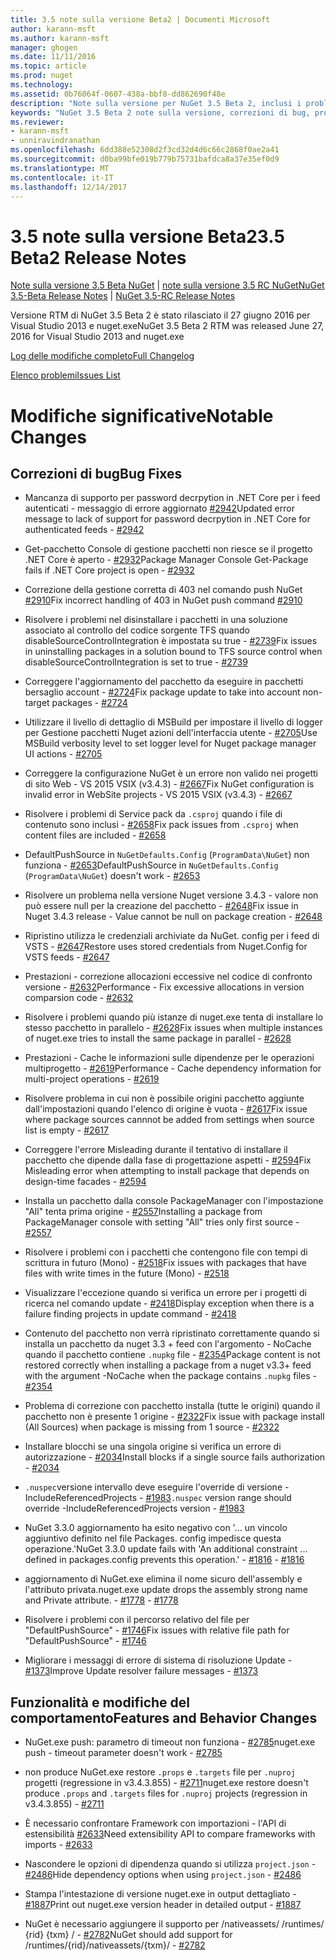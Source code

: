 ```yaml
---
title: 3.5 note sulla versione Beta2 | Documenti Microsoft
author: karann-msft
ms.author: karann-msft
manager: ghogen
ms.date: 11/11/2016
ms.topic: article
ms.prod: nuget
ms.technology: 
ms.assetid: 0b76064f-0607-438a-bbf8-dd862690f48e
description: "Note sulla versione per NuGet 3.5 Beta 2, inclusi i problemi noti, correzioni di bug, le funzionalità aggiunte e dcr."
keywords: "NuGet 3.5 Beta 2 note sulla versione, correzioni di bug, problemi noti, aggiunta di funzionalità, eseguire"
ms.reviewer:
- karann-msft
- unniravindranathan
ms.openlocfilehash: 6dd388e52308d2f3cd32d4d6c66c2868f0ae2a41
ms.sourcegitcommit: d0ba99bfe019b779b75731bafdca8a37e35ef0d9
ms.translationtype: MT
ms.contentlocale: it-IT
ms.lasthandoff: 12/14/2017
---
```

# <a name="35-beta2-release-notes"></a><span data-ttu-id="6caa4-104">3.5 note sulla versione Beta2</span><span class="sxs-lookup"><span data-stu-id="6caa4-104">3.5 Beta2 Release Notes</span></span>

<span data-ttu-id="6caa4-105">[Note sulla versione 3.5 Beta NuGet](../release-notes/nuget-3.5-Beta.md) | [note sulla versione 3.5 RC NuGet](../release-notes/nuget-3.5-RC.md)</span><span class="sxs-lookup"><span data-stu-id="6caa4-105">[NuGet 3.5-Beta Release Notes](../release-notes/nuget-3.5-Beta.md) | [NuGet 3.5-RC Release Notes](../release-notes/nuget-3.5-RC.md)</span></span>

<span data-ttu-id="6caa4-106">Versione RTM di NuGet 3.5 Beta 2 è stato rilasciato il 27 giugno 2016 per Visual Studio 2013 e nuget.exe</span><span class="sxs-lookup"><span data-stu-id="6caa4-106">NuGet 3.5 Beta 2 RTM was released June 27, 2016 for Visual Studio 2013 and nuget.exe</span></span>

[<span data-ttu-id="6caa4-107">Log delle modifiche completo</span><span class="sxs-lookup"><span data-stu-id="6caa4-107">Full Changelog</span></span>](https://github.com/NuGet/NuGet.Client/compare/release-3.5.0-beta...release-3.5.0-beta2)

[<span data-ttu-id="6caa4-108">Elenco problemi</span><span class="sxs-lookup"><span data-stu-id="6caa4-108">Issues List</span></span>](https://github.com/Nuget/Home/issues?q=is%3Aissue+milestone%3A%223.5+Beta2%22+is%3Aclosed)

# <a name="notable-changes"></a><span data-ttu-id="6caa4-109">Modifiche significative</span><span class="sxs-lookup"><span data-stu-id="6caa4-109">Notable Changes</span></span>

## <a name="bug-fixes"></a><span data-ttu-id="6caa4-110">Correzioni di bug</span><span class="sxs-lookup"><span data-stu-id="6caa4-110">Bug Fixes</span></span>

* <span data-ttu-id="6caa4-111">Mancanza di supporto per password decrpytion in .NET Core per i feed autenticati - messaggio di errore aggiornato [#2942](https://github.com/NuGet/Home/issues/2942)</span><span class="sxs-lookup"><span data-stu-id="6caa4-111">Updated error message to lack of support for password decrpytion in .NET Core for authenticated feeds  - [#2942](https://github.com/NuGet/Home/issues/2942)</span></span>

* <span data-ttu-id="6caa4-112">Get-pacchetto Console di gestione pacchetti non riesce se il progetto .NET Core è aperto - [#2932](https://github.com/NuGet/Home/issues/2932)</span><span class="sxs-lookup"><span data-stu-id="6caa4-112">Package Manager Console Get-Package fails if .NET Core project is open - [#2932](https://github.com/NuGet/Home/issues/2932)</span></span>

* <span data-ttu-id="6caa4-113">Correzione della gestione corretta di 403 nel comando push NuGet [#2910](https://github.com/NuGet/Home/issues/2910)</span><span class="sxs-lookup"><span data-stu-id="6caa4-113">Fix incorrect handling of 403 in NuGet push command [#2910](https://github.com/NuGet/Home/issues/2910)</span></span>

* <span data-ttu-id="6caa4-114">Risolvere i problemi nel disinstallare i pacchetti in una soluzione associato al controllo del codice sorgente TFS quando disableSourceControlIntegration è impostata su true - [#2739](https://github.com/NuGet/Home/issues/2739)</span><span class="sxs-lookup"><span data-stu-id="6caa4-114">Fix issues in uninstalling packages in a solution bound to TFS source control when disableSourceControlIntegration is set to true - [#2739](https://github.com/NuGet/Home/issues/2739)</span></span>

* <span data-ttu-id="6caa4-115">Correggere l'aggiornamento del pacchetto da eseguire in pacchetti bersaglio account - [#2724](https://github.com/NuGet/Home/issues/2724)</span><span class="sxs-lookup"><span data-stu-id="6caa4-115">Fix package update to take into account non-target packages - [#2724](https://github.com/NuGet/Home/issues/2724)</span></span>

* <span data-ttu-id="6caa4-116">Utilizzare il livello di dettaglio di MSBuild per impostare il livello di logger per Gestione pacchetti Nuget azioni dell'interfaccia utente - [#2705](https://github.com/NuGet/Home/issues/2705)</span><span class="sxs-lookup"><span data-stu-id="6caa4-116">Use MSBuild verbosity level to set logger level for Nuget package manager UI actions - [#2705](https://github.com/NuGet/Home/issues/2705)</span></span>

* <span data-ttu-id="6caa4-117">Correggere la configurazione NuGet è un errore non valido nei progetti di sito Web - VS 2015 VSIX (v3.4.3) - [#2667](https://github.com/NuGet/Home/issues/2667)</span><span class="sxs-lookup"><span data-stu-id="6caa4-117">Fix NuGet configuration is invalid error in WebSite projects - VS 2015 VSIX (v3.4.3) - [#2667](https://github.com/NuGet/Home/issues/2667)</span></span>

* <span data-ttu-id="6caa4-118">Risolvere i problemi di Service pack da `.csproj` quando i file di contenuto sono inclusi - [#2658](https://github.com/NuGet/Home/issues/2658)</span><span class="sxs-lookup"><span data-stu-id="6caa4-118">Fix pack issues from `.csproj` when content files are included - [#2658](https://github.com/NuGet/Home/issues/2658)</span></span>

* <span data-ttu-id="6caa4-119">DefaultPushSource in `NuGetDefaults.Config` (`ProgramData\NuGet`) non funziona - [#2653](https://github.com/NuGet/Home/issues/2653)</span><span class="sxs-lookup"><span data-stu-id="6caa4-119">DefaultPushSource in `NuGetDefaults.Config` (`ProgramData\NuGet`) doesn't work - [#2653](https://github.com/NuGet/Home/issues/2653)</span></span>

* <span data-ttu-id="6caa4-120">Risolvere un problema nella versione Nuget versione 3.4.3 - valore non può essere null per la creazione del pacchetto - [#2648](https://github.com/NuGet/Home/issues/2648)</span><span class="sxs-lookup"><span data-stu-id="6caa4-120">Fix issue in Nuget 3.4.3 release - Value cannot be null on package creation - [#2648](https://github.com/NuGet/Home/issues/2648)</span></span>

* <span data-ttu-id="6caa4-121">Ripristino utilizza le credenziali archiviate da NuGet. config per i feed di VSTS - [#2647](https://github.com/NuGet/Home/issues/2647)</span><span class="sxs-lookup"><span data-stu-id="6caa4-121">Restore uses stored credentials from Nuget.Config for VSTS feeds - [#2647](https://github.com/NuGet/Home/issues/2647)</span></span>

* <span data-ttu-id="6caa4-122">Prestazioni - correzione allocazioni eccessive nel codice di confronto versione - [#2632](https://github.com/NuGet/Home/issues/2632)</span><span class="sxs-lookup"><span data-stu-id="6caa4-122">Performance - Fix excessive allocations in version comparsion code - [#2632](https://github.com/NuGet/Home/issues/2632)</span></span>

* <span data-ttu-id="6caa4-123">Risolvere i problemi quando più istanze di nuget.exe tenta di installare lo stesso pacchetto in parallelo - [#2628](https://github.com/NuGet/Home/issues/2628)</span><span class="sxs-lookup"><span data-stu-id="6caa4-123">Fix issues when multiple instances of nuget.exe tries to install the same package in parallel - [#2628](https://github.com/NuGet/Home/issues/2628)</span></span>

* <span data-ttu-id="6caa4-124">Prestazioni - Cache le informazioni sulle dipendenze per le operazioni multiprogetto - [#2619](https://github.com/NuGet/Home/issues/2619)</span><span class="sxs-lookup"><span data-stu-id="6caa4-124">Performance - Cache dependency information for multi-project operations - [#2619](https://github.com/NuGet/Home/issues/2619)</span></span>

* <span data-ttu-id="6caa4-125">Risolvere problema in cui non è possibile origini pacchetto aggiunte dall'impostazioni quando l'elenco di origine è vuota - [#2617](https://github.com/NuGet/Home/issues/2617)</span><span class="sxs-lookup"><span data-stu-id="6caa4-125">Fix issue where package sources cannnot be added from settings when source list is empty - [#2617](https://github.com/NuGet/Home/issues/2617)</span></span>

* <span data-ttu-id="6caa4-126">Correggere l'errore Misleading durante il tentativo di installare il pacchetto che dipende dalla fase di progettazione aspetti - [#2594](https://github.com/NuGet/Home/issues/2594)</span><span class="sxs-lookup"><span data-stu-id="6caa4-126">Fix Misleading error when attempting to install package that depends on design-time facades - [#2594](https://github.com/NuGet/Home/issues/2594)</span></span>

* <span data-ttu-id="6caa4-127">Installa un pacchetto dalla console PackageManager con l'impostazione "All" tenta prima origine - [#2557](https://github.com/NuGet/Home/issues/2557)</span><span class="sxs-lookup"><span data-stu-id="6caa4-127">Installing a package from PackageManager console with setting "All" tries only first source - [#2557](https://github.com/NuGet/Home/issues/2557)</span></span>

* <span data-ttu-id="6caa4-128">Risolvere i problemi con i pacchetti che contengono file con tempi di scrittura in futuro (Mono) - [#2518](https://github.com/NuGet/Home/issues/2518)</span><span class="sxs-lookup"><span data-stu-id="6caa4-128">Fix issues with packages that have files with write times in the future (Mono) - [#2518](https://github.com/NuGet/Home/issues/2518)</span></span>

* <span data-ttu-id="6caa4-129">Visualizzare l'eccezione quando si verifica un errore per i progetti di ricerca nel comando update - [#2418](https://github.com/NuGet/Home/issues/2418)</span><span class="sxs-lookup"><span data-stu-id="6caa4-129">Display exception when there is a failure finding projects in update command - [#2418](https://github.com/NuGet/Home/issues/2418)</span></span>

* <span data-ttu-id="6caa4-130">Contenuto del pacchetto non verrà ripristinato correttamente quando si installa un pacchetto da nuget 3.3 + feed con l'argomento - NoCache quando il pacchetto contiene `.nupkg` file - [#2354](https://github.com/NuGet/Home/issues/2354)</span><span class="sxs-lookup"><span data-stu-id="6caa4-130">Package content is not restored correctly when installing a package from a nuget v3.3+ feed with the argument -NoCache when the package contains `.nupkg` files - [#2354](https://github.com/NuGet/Home/issues/2354)</span></span>

* <span data-ttu-id="6caa4-131">Problema di correzione con pacchetto installa (tutte le origini) quando il pacchetto non è presente 1 origine - [#2322](https://github.com/NuGet/Home/issues/2322)</span><span class="sxs-lookup"><span data-stu-id="6caa4-131">Fix issue with package install (All Sources) when package is missing from 1 source - [#2322](https://github.com/NuGet/Home/issues/2322)</span></span>

* <span data-ttu-id="6caa4-132">Installare blocchi se una singola origine si verifica un errore di autorizzazione - [#2034](https://github.com/NuGet/Home/issues/2034)</span><span class="sxs-lookup"><span data-stu-id="6caa4-132">Install blocks if a single source fails authorization - [#2034](https://github.com/NuGet/Home/issues/2034)</span></span>

* <span data-ttu-id="6caa4-133">`.nuspec`versione intervallo deve eseguire l'override di versione - IncludeReferencedProjects - [#1983](https://github.com/NuGet/Home/issues/1983)</span><span class="sxs-lookup"><span data-stu-id="6caa4-133">`.nuspec` version range should override -IncludeReferencedProjects version - [#1983](https://github.com/NuGet/Home/issues/1983)</span></span>

* <span data-ttu-id="6caa4-134">NuGet 3.3.0 aggiornamento ha esito negativo con '... un vincolo aggiuntivo definito nel file Packages. config impedisce questa operazione.'</span><span class="sxs-lookup"><span data-stu-id="6caa4-134">NuGet 3.3.0 update fails with 'An additional constraint ... defined in packages.config prevents this operation.'</span></span><span data-ttu-id="6caa4-135"> - [#1816](https://github.com/NuGet/Home/issues/1816)</span><span class="sxs-lookup"><span data-stu-id="6caa4-135"> - [#1816](https://github.com/NuGet/Home/issues/1816)</span></span>

* <span data-ttu-id="6caa4-136">aggiornamento di NuGet.exe elimina il nome sicuro dell'assembly e l'attributo privata.</span><span class="sxs-lookup"><span data-stu-id="6caa4-136">nuget.exe update drops the assembly strong name and Private attribute.</span></span><span data-ttu-id="6caa4-137"> - [#1778](https://github.com/NuGet/Home/issues/1778)</span><span class="sxs-lookup"><span data-stu-id="6caa4-137"> - [#1778](https://github.com/NuGet/Home/issues/1778)</span></span>

* <span data-ttu-id="6caa4-138">Risolvere i problemi con il percorso relativo del file per "DefaultPushSource" - [#1746](https://github.com/NuGet/Home/issues/1746)</span><span class="sxs-lookup"><span data-stu-id="6caa4-138">Fix issues with relative file path for "DefaultPushSource" - [#1746](https://github.com/NuGet/Home/issues/1746)</span></span>

* <span data-ttu-id="6caa4-139">Migliorare i messaggi di errore di sistema di risoluzione Update - [#1373](https://github.com/NuGet/Home/issues/1373)</span><span class="sxs-lookup"><span data-stu-id="6caa4-139">Improve Update resolver failure messages - [#1373](https://github.com/NuGet/Home/issues/1373)</span></span>

## <a name="features-and-behavior-changes"></a><span data-ttu-id="6caa4-140">Funzionalità e modifiche del comportamento</span><span class="sxs-lookup"><span data-stu-id="6caa4-140">Features and Behavior Changes</span></span>

* <span data-ttu-id="6caa4-141">NuGet.exe push: parametro di timeout non funziona - [#2785](https://github.com/NuGet/Home/issues/2785)</span><span class="sxs-lookup"><span data-stu-id="6caa4-141">nuget.exe push - timeout parameter doesn't work  - [#2785](https://github.com/NuGet/Home/issues/2785)</span></span>

* <span data-ttu-id="6caa4-142">non produce NuGet.exe restore `.props` e `.targets` file per `.nuproj` progetti (regressione in v3.4.3.855) - [#2711](https://github.com/NuGet/Home/issues/2711)</span><span class="sxs-lookup"><span data-stu-id="6caa4-142">nuget.exe restore doesn't produce `.props` and `.targets` files for `.nuproj` projects (regression in v3.4.3.855) - [#2711](https://github.com/NuGet/Home/issues/2711)</span></span>

* <span data-ttu-id="6caa4-143">È necessario confrontare Framework con importazioni - l'API di estensibilità [#2633](https://github.com/NuGet/Home/issues/2633)</span><span class="sxs-lookup"><span data-stu-id="6caa4-143">Need extensibility API to compare frameworks with imports - [#2633](https://github.com/NuGet/Home/issues/2633)</span></span>

* <span data-ttu-id="6caa4-144">Nascondere le opzioni di dipendenza quando si utilizza `project.json`  -  [#2486](https://github.com/NuGet/Home/issues/2486)</span><span class="sxs-lookup"><span data-stu-id="6caa4-144">Hide dependency options when using `project.json` - [#2486](https://github.com/NuGet/Home/issues/2486)</span></span>

* <span data-ttu-id="6caa4-145">Stampa l'intestazione di versione nuget.exe in output dettagliato - [#1887](https://github.com/NuGet/Home/issues/1887)</span><span class="sxs-lookup"><span data-stu-id="6caa4-145">Print out nuget.exe version header in detailed output - [#1887](https://github.com/NuGet/Home/issues/1887)</span></span>

* <span data-ttu-id="6caa4-146">NuGet è necessario aggiungere il supporto per /nativeassets/ /runtimes/ {rid} {txm} / - [#2782](https://github.com/NuGet/Home/issues/2782)</span><span class="sxs-lookup"><span data-stu-id="6caa4-146">NuGet should add support for /runtimes/{rid}/nativeassets/{txm}/ - [#2782](https://github.com/NuGet/Home/issues/2782)</span></span>